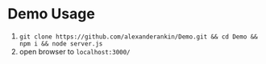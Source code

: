 Demo Usage
==========

1. `git clone https://github.com/alexanderankin/Demo.git && cd Demo && npm i && node server.js`
1. open browser to `localhost:3000/`
